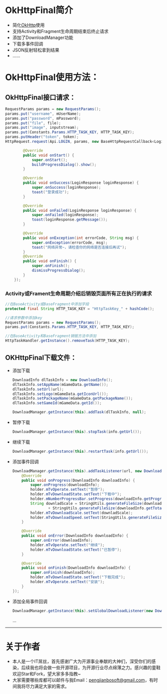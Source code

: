 # OkHttpFinal简介
* 简化[OkHttp](https://github.com/square/okhttp)使用
* 支持Activity和Fragment生命周期结束后终止请求
* 添加了DownloadManager功能
* 下载多事件回调
* JSON反射轻松拿到结果
* ……

# OkHttpFinal使用方法：
## OkHttpFinal接口请求：
```java
RequestParams params = new RequestParams();
params.put("username", mUserName);
params.put("password", mPassword);
params.put("file", file);
params.put("image", inputstream);
params.put(Constants.Params.HTTP_TASK_KEY, HTTP_TASK_KEY);
params.putHeader("token", token);
HttpRequest.request(Api.LOGIN, params, new BaseHttpRequestCallback<LoginResponse>() {

        @Override
        public void onStart() {
            super.onStart();
            buildProgressDialog().show();
        }

        @Override
        public void onSuccess(LoginResponse loginResponse) {
            super.onSuccess(loginResponse);
            toast("登录成功");
        }

        @Override
        public void onFailed(LoginResponse loginResponse) {
            super.onFailed(loginResponse);
            toast(loginResponse.getMessage());
        }

        @Override
        public void onException(int errorCode, String msg) {
            super.onException(errorCode, msg);
            toast("网络异常~，请检查你的网络是否连接后再试");
        }
        @Override
        public void onFinish() {
            super.onFinish();
            dismissProgressDialog();
        }
    });
```
### Activity或Frament生命周期介绍后销毁页面所有正在执行的请求

```java
//在BaseActivity或BaseFragment中添加字段
protected final String HTTP_TASK_KEY = "HttpTaskKey_" + hashCode();

//请求参数中添加key
RequestParams params = new RequestParams();
params.put(Constants.Params.HTTP_TASK_KEY, HTTP_TASK_KEY);

//在BaseActivity和BaseFragment销毁方法中添加
HttpTaskHandler.getInstance().removeTask(HTTP_TASK_KEY);
```
## OKHttpFinal下载文件：
* 添加下载

    ```java
    DownloadInfo dlTaskInfo = new DownloadInfo();
    dlTaskInfo.setAppName(mGameData.getName());
    dlTaskInfo.setUrl(url);
    dlTaskInfo.setLogo(mGameData.getIconUrl());
    dlTaskInfo.setPackageName(mGameData.getPackageName());
    dlTaskInfo.setGameId(mGameData.getId());

    DownloadManager.getInstance(this).addTask(dlTaskInfo, null);
    ```
* 暂停下载

    ```java
    DownloadManager.getInstance(this).stopTask(info.getUrl());
    ```
* 继续下载

    ```java
    DownloadManager.getInstance(this).restartTask(info.getUrl());
    ```
* 添加事件回调

    ```java
    DownloadManager.getInstance(this).addTaskListener(url, new DownloadListener() {
        @Override
        public void onProgress(DownloadInfo downloadInfo) {
            super.onProgress(downloadInfo);
            holder.mTvOperate.setText("暂停");
            holder.mTvDownloadState.setText("下载中");
            holder.mNumberProgressBar.setProgress(downloadInfo.getProgress());
            String downladScale = StringUtils.generateFileSize(downloadInfo.getDownloadLength()) + "/"
                    + StringUtils.generateFileSize(downloadInfo.getTotalLength());
            holder.mTvDownloadScale.setText(downladScale);
            holder.mTvDownloadSpeed.setText(StringUtils.generateFileSize(downloadInfo.getNetworkSpeed()));
        }

        @Override
        public void onError(DownloadInfo downloadInfo) {
            super.onError(downloadInfo);
            holder.mTvOperate.setText("继续");
            holder.mTvDownloadState.setText("已暂停");
        }

        @Override
        public void onFinish(DownloadInfo downloadInfo) {
            super.onFinish(downloadInfo);
            holder.mTvDownloadState.setText("下载完成");
            holder.mTvOperate.setText("安装");
        }
    });
    ```
* 添加全局事件回调
    ```java
    DownloadManager.getInstance(this).setGlobalDownloadListener(new DownloadListener());
    ```
    ...

----
# 关于作者
* 本人是一个IT屌丝，首先感谢广大为开源事业奉献的大神们，深受你们的感染，后续我也将会做一些开源项目，为开源行业尽点绵薄之力。感兴趣的童鞋欢迎Star和Fork，望大家多多指教~
* 大家需要哪些库都可以邮件与我Email：<pengjianbosoft@gmail.com>，有时间我将尽力满足大家的需求。